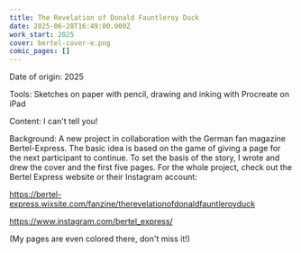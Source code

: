 ```yaml
---
title: The Revelation of Donald Fauntleroy Duck
date: 2025-06-28T16:49:00.000Z
work_start: 2025
cover: bertel-cover-e.png
comic_pages: []
---
```

Date of origin: 2025

Tools: Sketches on paper with pencil, drawing and inking with Procreate on iPad

Content: I can't tell you! 

Background: A new project in collaboration with the German fan magazine Bertel-Express. The basic idea is based on the game of giving a page for the next participant to continue. To set the basis of the story, I wrote and drew the cover and the first five pages. For the whole project, check out the Bertel Express website or their Instagram account:

https://bertel-express.wixsite.com/fanzine/therevelationofdonaldfauntleroyduck

https://www.instagram.com/bertel_express/

(My pages are even colored there, don't miss it!)
